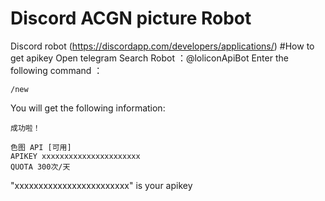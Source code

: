 # Discord ACGN picture Robot
Discord robot (https://discordapp.com/developers/applications/)
#How to get apikey 
Open telegram
Search Robot ：@loliconApiBot
Enter the following command ：
```
/new
```
You will get the following information:
```
成功啦！

色图 API [可用]
APIKEY xxxxxxxxxxxxxxxxxxxxxx
QUOTA 300次/天
```
"xxxxxxxxxxxxxxxxxxxxxxxx" is your apikey
